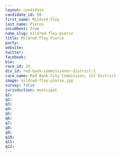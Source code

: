 ```yaml
---
layout: candidate
candidate_id: 50
first_name: Mildred Floy
last_name: Pierce
incumbent: true
name_slug: mildred-floy-pierce
title: Mildred Floy Pierce
party: 
website: 
twitter: 
facebook: 
bio: 
race_id: 15
div_id: red-bank-commissioner-district-1
race_name: Red Bank City Commission, 1st District
image: mildred-floy-pierce.jpg
survey: false
jurisdiction: municipal
q1: 
q2: 
q3: 
q4: 
q5: 
q6: 
q7: 
q8: 
q9: 
q10: 
q11: 
q12: 
---
```

